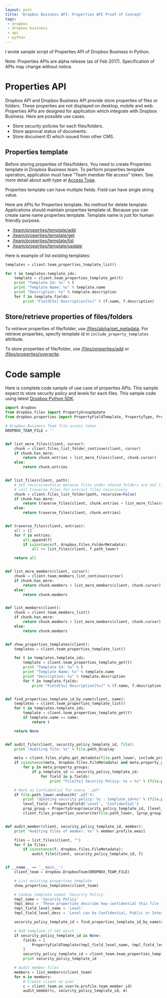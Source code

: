 ```yaml
---
layout: post
title: 'Dropbox Business API: Properties API Proof of Concept'
tags:
 - dropbox
 - dropbox business
 - api
 - python
---
```


I wrote sample script of Properties API of Dropbox Business in Python.

Note: Properties APIs are alpha release (as of Feb 2017). Specification of APIs may change without notice.

# Properties API

Dropbox API and Dropbox Business API provide store properties of files or folders.
These properties are not displayed on desktop, mobile and web.
Properties APIs are designed for application which integrate with Dropbox Business.
Here are possible use cases.

* Store security policies for each files/folders.
* Store approval status of documents.
* Store document ID which issued from other CMS.

## Properties template

Before storing properties of files/folders. You need to create Properties template in Dropbox Business team. To perform properties template operation, application must have "Team member file access" token. See more detail about auth type at [Access Type](https://www.dropbox.com/developers/documentation/http/teams#access-types).

Properties template can have multiple fields. Field can have single string value.

Here are APIs for Properties template. No method for delete template. Applications should maintain properties template id. Because you can create same name properties template. Template name is just for human friendly purpose.

* [/team/properties/template/add](https://www.dropbox.com/developers/documentation/http/teams#team-properties-template-add)
* [/team/properties/template/get](https://www.dropbox.com/developers/documentation/http/teams#team-properties-template-get)
* [/team/properties/template/list](https://www.dropbox.com/developers/documentation/http/teams#team-properties-template-list)
* [/team/properties/template/update](https://www.dropbox.com/developers/documentation/http/teams#team-properties-template-update)

Here is example of list existing templates:

```python
templates = client.team_properties_template_list()

for t in templates.template_ids:
    template = client.team_properties_template_get(t)
    print "Template Id: %s" % t
    print "Template Name: %s" % template.name
    print "Description: %s" % template.description
    for f in template.fields:
        print "Field[%s] Description[%s]" % (f.name, f.description)
```

## Store/retrieve properties of files/folders

To retrieve properties of file/folder, use [/files/alpha/get_metadata](https://www.dropbox.com/developers/documentation/http/documentation#files-alpha-get_metadata). For retrieve properties, specify template id in `include_property_templates` attribute. 

To store properties of file/folder, use [/files/properties/add](https://www.dropbox.com/developers/documentation/http/documentation#files-properties-add) or [/files/properties/overwrite](https://www.dropbox.com/developers/documentation/http/documentation#files-properties-overwrite).

# Code sample

Here is complete code sample of use case of properties APIs.
This sample expect to store security policy and levels for each files. This sample code using latest [Dropbox Python SDK](https://github.com/dropbox/dropbox-sdk-python).

```python
import dropbox
from dropbox.files import PropertyGroupUpdate
from dropbox.properties import PropertyFieldTemplate, PropertyType, PropertyField, PropertyGroup

# Dropbox Business Team file access token
DROPBOX_TEAM_FILE = ''


def list_more_files(client, cursor):
    chunk = client.files_list_folder_continue(client, cursor)
    if chunk.has_more:
        return chunk.entries + list_more_files(client, chunk.cursor)
    else:
        return chunk.entries


def list_files(client, path):
    # Set recursive=False because files under shared folders are not listed.
    # call traverse_files for extract files recursively
    chunk = client.files_list_folder(path, recursive=False)
    if chunk.has_more:
        return traverse_files(client, chunk.entries + list_more_files(client, chunk.cursor))
    else:
        return traverse_files(client, chunk.entries)


def traverse_files(client, entries):
    all = []
    for f in entries:
        all.append(f)
        if isinstance(f, dropbox.files.FolderMetadata):
            all += list_files(client, f.path_lower)

    return all


def list_more_members(client, cursor):
    chunk = client.team_members_list_continue(cursor)
    if chunk.has_more:
        return chunk.members + list_more_members(client, chunk.cursor)
    else:
        return chunk.members


def list_members(client):
    chunk = client.team_members_list()
    if chunk.has_more:
        return chunk.members + list_more_members(client, chunk.cursor)
    else:
        return chunk.members


def show_properties_templates(client):
    templates = client.team_properties_template_list()

    for t in templates.template_ids:
        template = client.team_properties_template_get(t)
        print "Template Id: %s" % t
        print "Template Name: %s" % template.name
        print "Description: %s" % template.description
        for f in template.fields:
            print "Field[%s] Description[%s]" % (f.name, f.description)


def find_properties_template_id_by_name(client, name):
    templates = client.team_properties_template_list()
    for t in templates.template_ids:
        template = client.team_properties_template_get(t)
        if template.name == name:
            return t

    return None


def audit_file(client, security_policy_template_id, file):
    print "Auditing file: %s" % file.path_display

    meta = client.files_alpha_get_metadata(file.path_lower, include_property_templates=[security_policy_template_id])
    if isinstance(meta, dropbox.files.FileMetadata) and meta.property_groups is not None:
        for p in meta.property_groups:
            if p.template_id == security_policy_template_id:
                for field in p.fields:
                    print "File[%s] Security Policy: %s = %s" % (file.path_display, field.name, field.value)

    # Mark as Confidential for every '.pdf'
    if file.path_lower.endswith('.pdf'):
        print "Updating security policy: %s : template_id=%s" % (file.path_display, security_policy_template_id)
        level_field = PropertyField('Level', 'Confidential')
        prop_group = PropertyGroup(security_policy_template_id, [level_field])
        client.files_properties_overwrite(file.path_lower, [prop_group])


def audit_member(client, security_policy_template_id, member):
    print "Auditing files of member: %s" % member.profile.email

    files = list_files(client, "")
    for f in files:
        if isinstance(f, dropbox.files.FileMetadata):
            audit_file(client, security_policy_template_id, f)


if __name__ == '__main__':
    client_team = dropbox.DropboxTeam(DROPBOX_TEAM_FILE)

    # List existing properties template
    show_properties_templates(client_team)

    # Lookup template named 'Security Policy'
    tmpl_name = 'Security Policy'
    tmpl_desc = 'These properties describe how confidential this file is.'
    tmpl_field_level_name = 'Level'
    tmpl_field_level_desc = 'Level can be Confidential, Public or Internal.'

    security_policy_template_id = find_properties_template_id_by_name(client_team, tmpl_name)

    # Add template if not exist
    if security_policy_template_id is None:
        fields = [
            PropertyFieldTemplate(tmpl_field_level_name, tmpl_field_level_desc, PropertyType.string)
        ]
        security_policy_template_id = client_team.team_properties_template_add(tmpl_name, tmpl_desc, fields)
        print security_policy_template_id

    # Audit member files
    members = list_members(client_team)
    for m in members:
        # Create client as user
        c = client_team.as_user(m.profile.team_member_id)
        audit_member(c, security_policy_template_id, m)
```